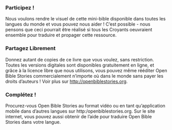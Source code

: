 ### Participez !

Nous voulons rendre le visuel de cette mini-bible disponible dans toutes les langues du monde et vous pouvez nous aider ! C’est possible - nous pensons que ceci pourrait être réalisé si tous les Croyants oeuvraient ensemble pour traduire et propager cette ressource.

### Partagez Librement

Donnez autant de copies de ce livre que vous voulez, sans restriction. Toutes les versions digitales sont disponibles gratuitement en ligne, et grâce à la licence libre que nous utilisons, vous pouvez même rééditer Open Bible Stories commercialement n’importe où dans le monde sans payer les droits d’auteurs ! Voir plus sur
http://openbiblestories.org.

### Complétez !

Procurez-vous Open Bible Stories au format vidéo ou en tant qu’application mobile dans d’autres langues sur http:/openbiblestories.org. Sur le site internet, vous pouvez aussi obtenir de l’aide pour traduire Open Bible Stories dans votre langue.
